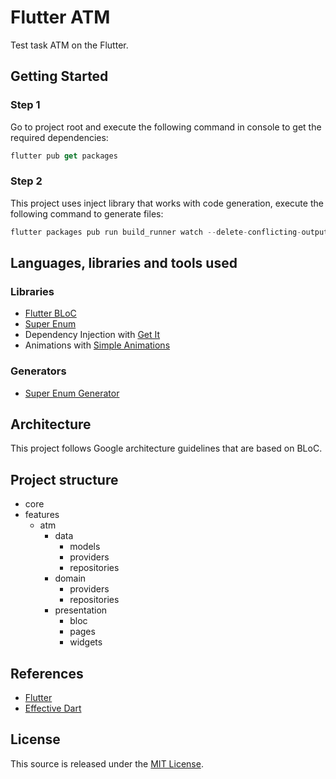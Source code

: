 # Flutter ATM

Test task ATM on the Flutter.

## Getting Started
### Step 1
Go to project root and execute the following command in console to get the required dependencies:
```dart
flutter pub get packages
```
### Step 2
This project uses inject library that works with code generation, execute the following command to generate files:
```dart
flutter packages pub run build_runner watch --delete-conflicting-outputs
```

## Languages, libraries and tools used
### Libraries
* [Flutter BLoC](https://pub.dev/packages/flutter_bloc)
* [Super Enum](https://pub.dev/packages/super_enum)
* Dependency Injection with [Get It](https://pub.dev/packages/get_it)
* Animations with [Simple Animations](https://pub.dev/packages/simple_animations)

### Generators
* [Super Enum Generator](https://pub.dev/packages/super_enum_generator)

## Architecture
This project follows Google architecture guidelines that are based on BLoC.

## Project structure

- core
- features
    - atm
      - data
        - models
        - providers
        - repositories
      - domain
        - providers
        - repositories
      - presentation
        - bloc
        - pages
        - widgets

## References
* [Flutter](https://flutter.dev/)
* [Effective Dart](https://dart.dev/guides/language/effective-dart)

## License

This source is released under the [MIT License](https://github.com/Holofox/flutter-atm/blob/master/LICENSE).